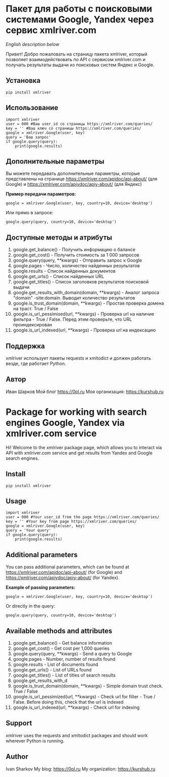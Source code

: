 # Пакет для работы с поисковыми системами Google, Yandex через сервис xmlriver.com

*English description below*


Привет! Добро пожаловать на страницу пакета xmlriver, который позволяет взаимодействовать по API с сервисом xmlriver.com и получать результаты выдачи из поисковых систем Яндекс и Google.

## Установка

    pip install xmlriver

## Использование

    import xmlriver
    user = 000 #Ваш user_id со страницы https://xmlriver.com/queries/
    key = '' #Ваш ключ со страницы https://xmlriver.com/queries/
    google = xmlriver.Google(user, key)
    query = 'Ваш запрос'
    if google.query(query):
	    print(google.results)

## Дополнительные параметры
Вы можете передавать дополнительные параметры, которые представлены на странице https://xmlriver.com/apidoc/api-about/ (для Google) и https://xmlriver.com/apiydoc/apiy-about/ (для Яндекс)

**Пример передачи параметров:**

    google = xmlriver.Google(user, key, country=10, device='desktop')

Или прямо в запросе:

    google.query(query, country=10, device='desktop')

## Доступные методы и атрибуты
 1. google.get_balance() - Получить информацию о балансе
 2. google.get_cost() - Получить стоимость за 1 000 запросов
 3. google.query(query, **kwargs) - Отправить запрос к Google
 4. google.pages - Число, количество найденных результатов
 5. google.results - Список найденных документов
 6. google.get_urls() - Список найденных URL
 7. google.get_titles() - Список заголовков результатов поисковой выдачи
 8. google.get_results_with_domain(domain, **kwargs) - Аналог запроса "domain" -site:domain. Выводит количество результатов
 9. google.is_trust_domain(domain, **kwargs) - Простая проверка домена на траст. True / False
 10. google.is_url_pessimised(url, **kwargs) - Проверка url на наличие фильтра - True / False. Перед этим проверьте, что URL проиндексирован
 11. google.is_url_indexed(url, **kwargs) - Проверка url на индексацию

## Поддержка
xmlriver использует пакеты requests и xmltodict и должен работать везде, где работает Python.

## Автор
Иван Шарков
Мой блог https://0pl.ru
Моя организация: https://kurshub.ru



# Package for working with search engines Google, Yandex via xmlriver.com service


Hi! Welcome to the xmlriver package page, which allows you to interact via API with xmlriver.com service and get results from Yandex and Google search engines.

## Install

    pip install xmlriver

## Usage

    import xmlriver
    user = 000 #Your user_id from the page https://xmlriver.com/queries/
    key = '' #Your key from page https://xmlriver.com/queries/
    google = xmlriver.Google(user, key)
    query = 'Your query'
    if google.query(query):
	    print(google.results)

## Additional parameters
You can pass additional parameters, which can be found at https://xmlriver.com/apidoc/api-about/ (for Google) and https://xmlriver.com/apiydoc/apiy-about/ (for Yandex).

**Example of passing parameters:**

    google = xmlriver.Google(user, key, country=10, device='desktop')

Or directly in the query:

    google.query(query, country=10, device='desktop')

## Available methods and attributes
 1. google.get_balance() - Get balance information
 2. google.get_cost() - Get cost per 1,000 queries
 3. google.query(query, **kwargs) - Send a query to Google
 4. google.pages - Number, number of results found
 5. google.results - List of documents found
 6. google.get_urls() - List of URLs found
 7. google.get_titles() - List of titles of search results
 8. google.get_results_with_d
 9. google.is_trust_domain(domain, **kwargs) - Simple domain trust check. True / False
 10. google.is_url_pessimized(url, **kwargs) - Check url for filter - True / False. Before doing this, check that the url is indexed
 11. google.is_url_indexed(url, **kwargs) - Check url for indexing

## Support
xmlriver uses the requests and xmltodict packages and should work wherever Python is running.

## Author
Ivan Sharkov
My blog: https://0pl.ru
My organization: https://kurshub.ru